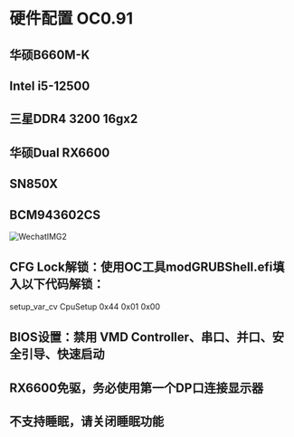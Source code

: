 # 硬件配置 OC0.91
## 华硕B660M-K
## Intel i5-12500
## 三星DDR4 3200 16gx2
## 华硕Dual RX6600
## SN850X
## BCM943602CS
![WechatIMG2](https://github.com/sh0w1ov3/B660M-K-i5-12500-RX6600/assets/33852403/4737144e-d70d-4631-9982-9235704148f7)
## CFG Lock解锁：使用OC工具modGRUBShell.efi填入以下代码解锁：
setup_var_cv CpuSetup 0x44 0x01 0x00
## BIOS设置：禁用 VMD Controller、串口、并口、安全引导、快速启动
## RX6600免驱，务必使用第一个DP口连接显示器
## 不支持睡眠，请关闭睡眠功能
